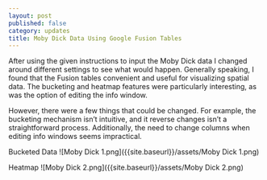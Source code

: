 ```yaml
---
layout: post
published: false
category: updates
title: Moby Dick Data Using Google Fusion Tables
---
```

After using the given instructions to input the Moby Dick data I changed around different settings to see what would happen. Generally speaking, I found that the Fusion tables convenient and useful for visualizing spatial data. The bucketing and heatmap features were particularly interesting, as was the option of editing the info window.

However, there were a few things that could be changed. For example, the bucketing mechanism isn’t intuitive, and it reverse changes isn’t a straightforward process. Additionally, the need to change columns when editing info windows seems impractical.

Bucketed Data
![Moby Dick 1.png]({{site.baseurl}}/assets/Moby Dick 1.png)

Heatmap
![Moby Dick 2.png]({{site.baseurl}}/assets/Moby Dick 2.png)

